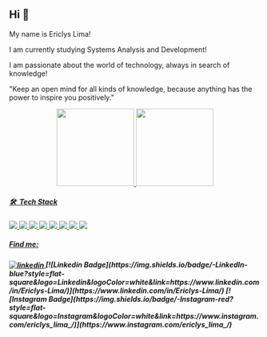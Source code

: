## Hi 👋

My name is Ericlys Lima!

I am currently studying Systems Analysis and Development!

I am passionate about the world of technology, always in search of knowledge!

"Keep an open mind for all kinds of knowledge, because anything has the power to inspire you positively."

<div align="center">
  <a href="https://github.com/EriclysLima">
  <img height="155em" src="https://github-readme-stats.vercel.app/api?username=EriclysLima&show_icons=true&theme=github_dark&include_all_commits=true&count_private=true"/>
  <img height="155em" src="https://github-readme-stats.vercel.app/api/top-langs/?username=EriclysLima&layout=compact&langs_count=7&theme=github_dark"/>
</div>
  
  <div>
        <h5>🛠 &nbsp;Tech Stack</h5>
        <img src="https://img.shields.io/badge/-HTML-05122A?style=flat&logo=HTML5">
        <img src="https://img.shields.io/badge/-CSS-05122A?style=flat&logo=CSS3&logoColor=1572B6">
        <img src="https://img.shields.io/badge/-JavaScript-05122A?style=flat&logo=javascript">
        <img src="https://img.shields.io/badge/-Node.js-05122A?style=flat&logo=node.js">
        <img src="https://img.shields.io/badge/-Node.js-05122A?style=flat&logo=bootstrap">
        <img src="https://img.shields.io/badge/-Visual%20Studio%20Code-05122A?style=flat&logo=visual-studio-code&logoColor=007ACC">
        <img src="https://img.shields.io/badge/-Git-05122A?style=flat&logo=git">
        <img src="https://img.shields.io/badge/-GitHub-05122A?style=flat&logo=github">
  </div>

<h5>Find me:<h5>
<a href="https://www.linkedin.com/in/Ericlys-Lima/" target="_blank">
  <img align="center" src="https://www.linkedin.com/in/Ericlys-Lima/" alt="linkedin"/>
</a>
[![Linkedin Badge](https://img.shields.io/badge/-LinkedIn-blue?style=flat-square&logo=Linkedin&logoColor=white&link=https://www.linkedin.com/in/Ericlys-Lima/)](https://www.linkedin.com/in/Ericlys-Lima/) [![Instagram Badge](https://img.shields.io/badge/-Instagram-red?style=flat-square&logo=Instagram&logoColor=white&link=https://www.instagram.com/ericlys_lima_/)](https://www.instagram.com/ericlys_lima_/)
